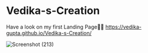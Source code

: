 # Vedika-s-Creation

Have a look on my first Landing Page💁‍♀️  https://vedika-gupta.github.io/Vedika-s-Creation/

![Screenshot (213)](https://user-images.githubusercontent.com/107416261/218261065-ddd58d2a-fde0-4713-aca9-2e088b0e548a.png)
